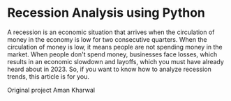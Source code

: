 # Recession Analysis using Python

A recession is an economic situation that arrives when the circulation of money in the economy is low for two consecutive quarters. When the circulation of money is low, it means people are not spending money in the market. When people don't spend money, businesses face losses, which results in an economic slowdown and layoffs, which you must have already heard about in 2023. So, if you want to know how to analyze recession trends, this article is for you.

Original project Aman Kharwal